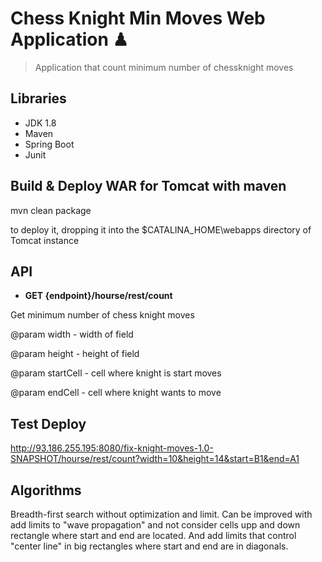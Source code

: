 # Chess Knight Min Moves Web Application ♟

> Application that count minimum number of chessknight moves 

## Libraries

- JDK 1.8
- Maven
- Spring Boot
- Junit


## Build & Deploy WAR for Tomcat with maven
mvn clean package

to deploy it, dropping it into the $CATALINA_HOME\webapps directory of Tomcat instance

## API

 - **GET {endpoint}/hourse/rest/count**

Get minimum number of chess knight moves

@param width - width of field

@param height - height of field

@param startCell - cell where knight is start moves

@param endCell - cell where knight wants to move


## Test Deploy
http://93.186.255.195:8080/fix-knight-moves-1.0-SNAPSHOT/hourse/rest/count?width=10&height=14&start=B1&end=A1

## Algorithms
Breadth-first search without optimization and limit.
Can be improved with add limits to "wave propagation" and not consider cells upp and down rectangle where start and end are located.
And add limits that control "center line" in big rectangles where start and end are in diagonals.



